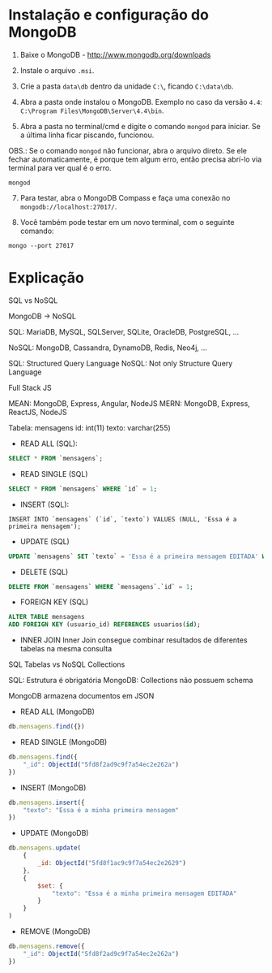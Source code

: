 # Instalação e configuração do MongoDB

1. Baixe o MongoDB - http://www.mongodb.org/downloads

2. Instale o arquivo `.msi`.

3. Crie a pasta `data\db` dentro da unidade `C:\`, ficando `C:\data\db`.

4. Abra a pasta onde instalou o MongoDB. Exemplo no caso da versão `4.4`: `C:\Program Files\MongoDB\Server\4.4\bin`.

5. Abra a pasta no terminal/cmd e digite o comando `mongod` para iniciar. Se a última linha ficar piscando, funcionou.

OBS.: Se o comando `mongod` não funcionar, abra o arquivo direto. Se ele fechar automaticamente, é porque tem algum erro, então precisa abrí-lo via terminal para ver qual é o erro.

```
mongod
```

7. Para testar, abra o MongoDB Compass e faça uma conexão no `mongodb://localhost:27017/`.

8. Você também pode testar em um novo terminal, com o seguinte comando:

```
mongo --port 27017
```

# Explicação

SQL vs NoSQL

MongoDB -> NoSQL


SQL: MariaDB, MySQL, SQLServer, SQLite, OracleDB, PostgreSQL, ...

NoSQL: MongoDB, Cassandra, DynamoDB, Redis, Neo4j, ...


SQL: Structured Query Language
NoSQL: Not only Structure Query Language

Full Stack JS

MEAN: MongoDB, Express, Angular, NodeJS
MERN: MongoDB, Express, ReactJS, NodeJS


Tabela: mensagens
id: int(11)
texto: varchar(255)

- READ ALL (SQL):

```sql
SELECT * FROM `mensagens`;
```

- READ SINGLE (SQL)

```sql
SELECT * FROM `mensagens` WHERE `id` = 1;
```

- INSERT (SQL):

```
INSERT INTO `mensagens` (`id`, `texto`) VALUES (NULL, 'Essa é a primeira mensagem');
```

- UPDATE (SQL)

```sql
UPDATE `mensagens` SET `texto` = 'Essa é a primeira mensagem EDITADA' WHERE `mensagens`.`id` = 1;
```

- DELETE (SQL)

```sql
DELETE FROM `mensagens` WHERE `mensagens`.`id` = 1;
```

- FOREIGN KEY (SQL)

```sql
ALTER TABLE mensagens
ADD FOREIGN KEY (usuario_id) REFERENCES usuarios(id);
```

- INNER JOIN
Inner Join consegue combinar resultados de diferentes tabelas na mesma consulta

SQL Tabelas vs NoSQL Collections

SQL: Estrutura é obrigatória
MongoDB: Collections não possuem schema

MongoDB armazena documentos em JSON


- READ ALL (MongoDB)

```js
db.mensagens.find({})
```

- READ SINGLE (MongoDB)

```js
db.mensagens.find({
    "_id": ObjectId("5fd8f2ad9c9f7a54ec2e262a")
})
```

- INSERT (MongoDB)

```js
db.mensagens.insert({
    "texto": "Essa é a minha primeira mensagem"
})
```

- UPDATE (MongoDB)

```js
db.mensagens.update(
    { 
        _id: ObjectId("5fd8f1ac9c9f7a54ec2e2629")
    },
    {
        $set: {
            "texto": "Essa é a minha primeira mensagem EDITADA"
        }
    }
)
```

- REMOVE (MongoDB)

```js
db.mensagens.remove({
    "_id": ObjectId("5fd8f2ad9c9f7a54ec2e262a")
})
```
